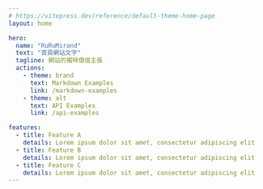 ```yaml
---
# https://vitepress.dev/reference/default-theme-home-page
layout: home

hero:
  name: "RuRuMirand"
  text: "首頁網站文字"
  tagline: 網站的獨特價值主張
  actions:
    - theme: brand
      text: Markdown Examples
      link: /markdown-examples
    - theme: alt
      text: API Examples
      link: /api-examples

features:
  - title: Feature A
    details: Lorem ipsum dolor sit amet, consectetur adipiscing elit
  - title: Feature B
    details: Lorem ipsum dolor sit amet, consectetur adipiscing elit
  - title: Feature C
    details: Lorem ipsum dolor sit amet, consectetur adipiscing elit
---
```


